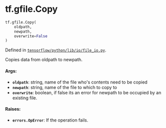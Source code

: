 <div itemscope itemtype="http://developers.google.com/ReferenceObject">
<meta itemprop="name" content="tf.gfile.Copy" />
</div>

# tf.gfile.Copy

``` python
tf.gfile.Copy(
    oldpath,
    newpath,
    overwrite=False
)
```



Defined in [`tensorflow/python/lib/io/file_io.py`](https://www.tensorflow.org/code/tensorflow/python/lib/io/file_io.py).

Copies data from oldpath to newpath.

#### Args:

* <b>`oldpath`</b>: string, name of the file who's contents need to be copied
* <b>`newpath`</b>: string, name of the file to which to copy to
* <b>`overwrite`</b>: boolean, if false its an error for newpath to be occupied by an
      existing file.


#### Raises:

* <b>`errors.OpError`</b>: If the operation fails.